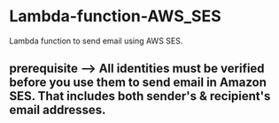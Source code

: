 # Lambda-function-AWS_SES
Lambda function to send email using AWS SES.


## prerequisite --> All identities must be verified before you use them to send email in Amazon SES. That includes both sender's & recipient's email addresses. 
